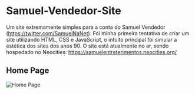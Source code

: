 # Samuel-Vendedor-Site

Um site extremamente simples para a conta do Samuel Vendedor (https://twitter.com/SamuelNaNet). Foi minha primeira tentativa de criar um site utilizando HTML, CSS e JavaScript, o intuito principal foi simular a estética dos sites dos anos 90.
O site está atualmente no ar, sendo hospedado no Neocities: https://samuelentreterimentos.neocities.org/

## Home Page 
![Home Page](https://github.com/MiguelMevil/Samuel-Vendedor-Site/assets/116851813/3615e2d7-77bf-49f9-8a5d-5d35b2b4d4bb)


